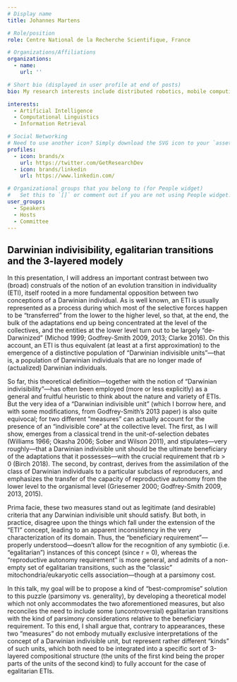 ```yaml
---
# Display name
title: Johannes Martens

# Role/position
role: Centre National de la Recherche Scientifique, France

# Organizations/Affiliations
organizations:
  - name: 
    url: ''

# Short bio (displayed in user profile at end of posts)
bio: My research interests include distributed robotics, mobile computing and programmable matter.

interests:
  - Artificial Intelligence
  - Computational Linguistics
  - Information Retrieval

# Social Networking
# Need to use another icon? Simply download the SVG icon to your `assets/media/icons/` folder.
profiles:
  - icon: brands/x
    url: https://twitter.com/GetResearchDev
  - icon: brands/linkedin
    url: https://www.linkedin.com/

# Organizational groups that you belong to (for People widget)
#   Set this to `[]` or comment out if you are not using People widget.
user_groups:
  - Speakers
  - Hosts
  - Committee
---
```


<h2 style="color: #050505; text-align: left;">Darwinian indivisibility, egalitarian transitions and the 3-layered modely</h2>

In this presentation, I will address an important contrast between two (broad) construals of the notion of an evolution transition in individuality (ETI), itself rooted in a more fundamental opposition between two conceptions of a Darwinian individual. 
As is well known, an ETI is usually represented as a process during which most of the selective forces happen to be “transferred” from the lower to the higher level, so that, at the end, the bulk of the adaptations end up being concentrated at the level of the collectives, and the entities at the lower level turn out to be largely “de-Darwinized” (Michod 1999; Godfrey-Smith 2009, 2013; Clarke 2016). On this account, an ETI is thus equivalent (at least at a first approximation) to the emergence of a distinctive population of “Darwinian indivisible units”—that is, a population of Darwinian individuals that are no longer made of (actualized) Darwinian individuals.

So far, this theoretical definition—together with the notion of “Darwinian indivisibility”—has often been employed (more or less explicitly) as a general and fruitful heuristic to think about the nature and variety of ETIs. But the very idea of a “Darwinian indivisible unit” (which I borrow here, and with some modifications, from Godfrey-Smith’s 2013 paper) is also quite equivocal; for two different “measures” can actually account for the presence of an “indivisible core” at the collective level. The first, as I will show, emerges from a classical trend in the unit-of-selection debates (Williams 1966; Okasha 2006; Sober and Wilson 2011), and stipulates—very roughly—that a Darwinian indivisible unit should be the ultimate beneficiary of the adaptations that it possesses—with the crucial requirement that rb > 0 (Birch 2018). The second, by contrast, derives from the assimilation of the class of Darwinian individuals to a particular subclass of reproducers, and emphasizes the transfer of the capacity of reproductive autonomy from the lower level to the organismal level (Griesemer 2000; Godfrey-Smith 2009, 2013, 2015). 

Prima facie, these two measures stand out as legitimate (and desirable) criteria that any Darwinian indivisible unit should satisfy. But both, in practice, disagree upon the things which fall under the extension of the “ETI” concept, leading to an apparent inconsistency in the very characterization of its domain. Thus, the “beneficiary requirement”—properly understood—doesn’t allow for the recognition of any symbiotic (i.e. “egalitarian”) instances of this concept (since r = 0), whereas the “reproductive autonomy requirement” is more general, and admits of a non-empty set of egalitarian transitions, such as the “classic” mitochondria/eukaryotic cells association—though at a parsimony cost. 

In this talk, my goal will be to propose a kind of “best-compromise” solution to this puzzle (parsimony vs. generality), by developing a theoretical model which not only accommodates the two aforementioned measures, but also reconciles the need to include some (uncontroversial) egalitarian transitions with the kind of parsimony considerations relative to the beneficiary requirement. To this end, I shall argue that, contrary to appearances, these two “measures” do not embody mutually exclusive interpretations of the concept of a Darwinian indivisible unit, but represent rather different “kinds” of such units, which both need to be integrated into a specific sort of 3-layered compositional structure (the units of the first kind being the proper parts of the units of the second kind) to fully account for the case of egalitarian ETIs.

